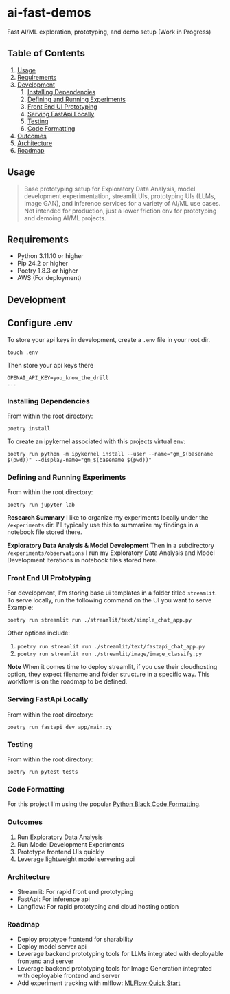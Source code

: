 # ai-fast-demos
Fast AI/ML exploration, prototyping, and demo setup (Work in Progress)

## Table of Contents

1. [Usage](#Usage)
1. [Requirements](#requirements)
1. [Development](#development)
    1. [Installing Dependencies](#installing-dependencies)
    1. [Defining and Running Experiments](#defining-and-running-experiments)
    1. [Front End UI Prototyping](#front-end-ui-prototyping)
    1. [Serving FastApi Locally](#serving-fastapi-locally)
    1. [Testing](#testing)
    1. [Code Formatting](#code-formatting)
1. [Outcomes](#outcomes)
1. [Architecture](#architecture)
1. [Roadmap](#roadmap)

## Usage

>Base prototyping setup for Exploratory Data Analysis, model development experimentation, streamlit UIs, prototyping UIs (LLMs, Image GAN), and inference services for a variety of AI/ML use cases. Not intended for production, just a lower friction env for prototyping and demoing AI/ML projects.

## Requirements

- Python 3.11.10 or higher
- Pip 24.2 or higher
- Poetry 1.8.3 or higher
- AWS (For deployment)

## Development

## Configure .env

To store your api keys in development, create a `.env` file in your root dir.
```
touch .env
```

Then store your api keys there
```
OPENAI_API_KEY=you_know_the_drill
...
```

### Installing Dependencies

From within the root directory:

```
poetry install
```

To create an ipykernel associated with this projects virtual env:
```
poetry run python -m ipykernel install --user --name="gm_$(basename $(pwd))" --display-name="gm_$(basename $(pwd))"
```

### Defining and Running Experiments

From within the root directory:

```
poetry run jupyter lab
```

**Research Summary**
I like to organize my experiments locally under the `/experiments` dir. I'll typically use this to summarize my findings in a notebook file stored there.

**Exploratory Data Analysis & Model Development**
Then in a subdirectory `/experiments/observations` I run my Exploratory Data Analysis and Model Development Iterations in notebook files stored here.

### Front End UI Prototyping

For development, I'm storing base ui templates in a folder titled `streamlit`. To serve locally, run the following command on the UI you want to serve
Example:
```
poetry run streamlit run ./streamlit/text/simple_chat_app.py
```

Other options include:
1. `poetry run streamlit run ./streamlit/text/fastapi_chat_app.py`
1. `poetry run streamlit run ./streamlit/image/image_classify.py`

**Note**
When it comes time to deploy streamlit, if you use their cloudhosting option, they expect filename and folder structure in a specific way. This workflow is on the roadmap to be defined.

### Serving FastApi Locally

From within the root directory:

```
poetry run fastapi dev app/main.py
```


### Testing

From within the root directory:

```
poetry run pytest tests
```

### Code Formatting

For this project I'm using the popular [Python Black Code Formatting](https://github.com/psf/black).

### Outcomes

1. Run Exploratory Data Analysis
1. Run Model Development Experiments
1. Prototype frontend UIs quickly
1. Leverage lightweight model servering api

### Architecture

- Streamlit: For rapid front end prototyping
- FastApi: For inference api
- Langflow: For rapid prototyping and cloud hosting option

### Roadmap

- Deploy prototype frontend for sharability
- Deploy model server api
- Leverage backend prototyping tools for LLMs integrated with deployable frontend and server
- Leverage backend prototyping tools for Image Generation integrated with deployable frontend and server
- Add experiment tracking with mlflow: [MLFlow Quick Start](https://mlflow.org/docs/latest/getting-started/intro-quickstart/index.html)
